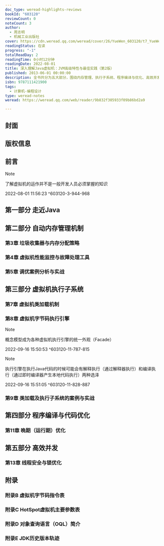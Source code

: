 ```yaml
---
doc_type: weread-highlights-reviews
bookId: "603120"
reviewCount: 0
noteCount: 3
author:
  - 周志明
  - 机械工业出版社
cover: https://cdn.weread.qq.com/weread/cover/26/YueWen_603120/t7_YueWen_603120.jpg
readingStatus: 在读
progress: "-1"
totalReadDay: 2
readingTime: 0小时12分钟
readingDate: 2022-08-01
title: 深入理解Java虚拟机：JVM高级特性与最佳实践（第2版）
published: 2013-06-01 00:00:00
description: 全书共分为五大部分，围绕内存管理、执行子系统、程序编译与优化、高效并发等核心主题对JVM进行了全面而深入的分析，深刻揭示了JVM的工作原理。第一部分从宏观的角度介绍了整个Java技术体系、Java和JVM的发展历程、模块化，以及JDK的编译，这对理解本书后面内容有重要帮助。第二部分讲解了JVM的自动内存管理，包括虚拟机内存区域的划分原理以及各种内存溢出异常产生的原因；常见的垃圾收集算法以及垃圾收集器的特点和工作原理；常见虚拟机监控与故障处理工具的原理和使用方法。第三部分分析了虚拟机的执行子系统，包括类文件结构、虚拟机类加载机制、虚拟机字节码执行引擎。第四部分讲解了程序的编译与代码的优化，阐述了泛型、自动装箱拆箱、条件编译等语法糖的原理；讲解了虚拟机的热点探测方法、HotSpot的即时编译器、编译触发条件，以及如何从虚拟机外部观察和分析JIT编译的数据和结果；第五部分探讨了Java实现高效并发的原理，包括JVM内存模型的结构和操作；原子性、可见性和有序性在Java内存模型中的体现；先行发生原则的规则和使用；线程在Java语言中的实现原理；虚拟机实现高效并发所做的一系列锁优化措施。
isbn: 9787111421900
tags:
  - 计算机-编程设计
type: weread-notes
weread: https://weread.qq.com/web/reader/9b832f305933f09b86bd2a9

---
```



## 封面

## 版权信息

## 前言

> [!NOTE] 
> 了解虚拟机的运作并不是一般开发人员必须掌握的知识
> 
> 2022-08-01 11:56:23 ^603120-3-944-968

## 第一部分 走近Java

## 第二部分 自动内存管理机制

### 第3章 垃圾收集器与内存分配策略

### 第4章 虚拟机性能监控与故障处理工具

### 第5章 调优案例分析与实战

## 第三部分 虚拟机执行子系统

### 第7章 虚拟机类加载机制

### 第8章 虚拟机字节码执行引擎

> [!NOTE] 
> 概念模型成为各种虚拟机执行引擎的统一外观（Facade）
> 
> 2022-09-16 15:50:53 ^603120-11-787-815

> [!NOTE] 
> 执行引擎在执行Java代码的时候可能会有解释执行（通过解释器执行）和编译执行（通过即时编译器产生本地代码执行）两种选泽
> 
> 2022-09-16 15:51:05 ^603120-11-828-887

### 第9章 类加载及执行子系统的案例与实战

## 第四部分 程序编译与代码优化

### 第11章 晚期（运行期）优化

## 第五部分 高效并发

### 第13章 线程安全与锁优化

## 附录

### 附录B 虚拟机字节码指令表

### 附录C HotSpot虚拟机主要参数表

### 附录D 对象查询语言（OQL）简介

### 附录E JDK历史版本轨迹

